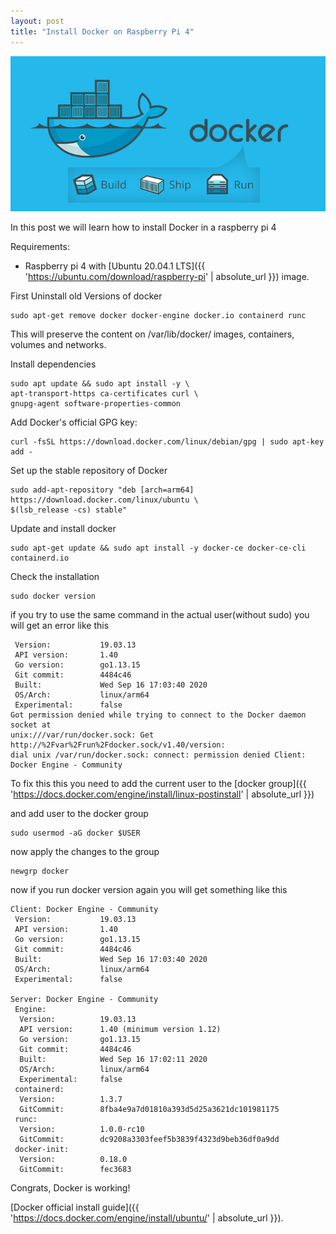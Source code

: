 ```yaml
---
layout: post
title: "Install Docker on Raspberry Pi 4"
---
```

![Docker Image](/assets/images/docker-image.png)

In this post we will learn how to install Docker in a raspberry pi 4

Requirements:
* Raspberry pi 4 with [Ubuntu 20.04.1 LTS]({{ 'https://ubuntu.com/download/raspberry-pi' | absolute_url }}) image.

First Uninstall old Versions of docker

```shell
sudo apt-get remove docker docker-engine docker.io containerd runc
```

This will preserve the content on /var/lib/docker/ images, containers, volumes and networks.

Install dependencies

```shell
sudo apt update && sudo apt install -y \
apt-transport-https ca-certificates curl \
gnupg-agent software-properties-common
```

Add Docker's official GPG key:

```shell
curl -fsSL https://download.docker.com/linux/debian/gpg | sudo apt-key add -
```

Set up the stable repository of Docker
```shell
sudo add-apt-repository "deb [arch=arm64] https://download.docker.com/linux/ubuntu \
$(lsb_release -cs) stable"
```
Update and install docker
```shell
sudo apt-get update && sudo apt install -y docker-ce docker-ce-cli containerd.io
```
Check the installation
```shell
sudo docker version
```
if you try to use the same command in the actual user(without sudo) you will get an error like this
```shell
 Version:           19.03.13
 API version:       1.40
 Go version:        go1.13.15
 Git commit:        4484c46
 Built:             Wed Sep 16 17:03:40 2020
 OS/Arch:           linux/arm64
 Experimental:      false
Got permission denied while trying to connect to the Docker daemon socket at
unix:///var/run/docker.sock: Get http://%2Fvar%2Frun%2Fdocker.sock/v1.40/version:
dial unix /var/run/docker.sock: connect: permission denied Client: Docker Engine - Community
```
To fix this this you need to add the current user to the [docker group]({{ 'https://docs.docker.com/engine/install/linux-postinstall' | absolute_url }})

and add user to the docker group
```shell
sudo usermod -aG docker $USER
```
now apply the changes to the group
```shell
newgrp docker
```
now if you run docker version again you will get something like this
```shell
Client: Docker Engine - Community
 Version:           19.03.13
 API version:       1.40
 Go version:        go1.13.15
 Git commit:        4484c46
 Built:             Wed Sep 16 17:03:40 2020
 OS/Arch:           linux/arm64
 Experimental:      false

Server: Docker Engine - Community
 Engine:
  Version:          19.03.13
  API version:      1.40 (minimum version 1.12)
  Go version:       go1.13.15
  Git commit:       4484c46
  Built:            Wed Sep 16 17:02:11 2020
  OS/Arch:          linux/arm64
  Experimental:     false
 containerd:
  Version:          1.3.7
  GitCommit:        8fba4e9a7d01810a393d5d25a3621dc101981175
 runc:
  Version:          1.0.0-rc10
  GitCommit:        dc9208a3303feef5b3839f4323d9beb36df0a9dd
 docker-init:
  Version:          0.18.0
  GitCommit:        fec3683
```
Congrats, Docker is working!

[Docker official install guide]({{ 'https://docs.docker.com/engine/install/ubuntu/' | absolute_url }}).
